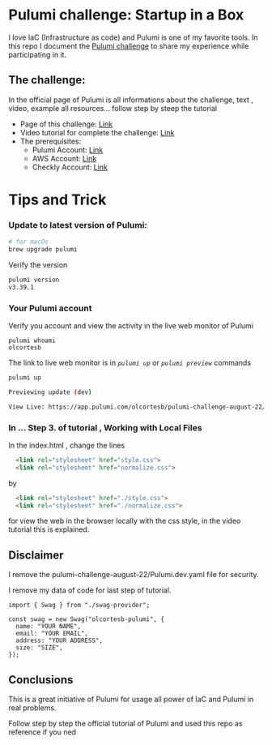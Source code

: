 # Pulumi challenge: Startup in a Box


I love IaC (Infrastructure as code) and Pulumi is one of my favorite tools. In this repo I document the [Pulumi challenge](https://www.pulumi.com/challenge/) to share my experience while participating in it.

## The challenge: 
In the official page of Pulumi is all informations about the challenge, text , video, example all resources... follow step by steep the tutorial


- Page of this challenge: [Link](https://www.pulumi.com/challenge/startup-in-a-box/?utm_source=LinkedIn&utm_medium=social&utm_campaign=FY2023Q1_Pulumi+Challenge&utm_content=linkedin-newsletter)
- Video tutorial for complete the challenge: [Link](https://youtu.be/NU7uOy273jQ)
- The prerequisites:
    - Pulumi Account: [Link](https://www.pulumi.com/docs/get-started/aws/begin/)
    - AWS Account: [Link](https://aws.amazon.com/es/free/?trk=09a4eec3-03b4-4415-9d0b-3c5df0dafd39&sc_channel=ps&s_kwcid=AL!4422!3!453309389698!b!!g!!%2Bamazon%20%2Baws&ef_id=Cj0KCQjw0oyYBhDGARIsAMZEuMsl-mDhZ9BJI6Mkog5xw8zxnj3B450Z4yXBpUVwdKo2axQmoPvP29oaAsyCEALw_wcB:G:s&s_kwcid=AL!4422!3!453309389698!b!!g!!%2Bamazon%20%2Baws&all-free-tier.sort-by=item.additionalFields.SortRank&all-free-tier.sort-order=asc&awsf.Free%20Tier%20Types=*all&awsf.Free%20Tier%20Categories=*all) 
    - Checkly Account: [Link](https://www.checklyhq.com/)


# Tips and Trick

### Update to latest version of Pulumi:
```bash
# for macOs
brew upgrade pulumi 
```

Verify the version

```bash
pulumi version                                       
v3.39.1
```
### Your Pulumi account

Verify you account and view the activity in the live web monitor of Pulumi

```bahs
pulumi whoami                                         
olcortesb
```

The link to live web monitor is in *`pulumi up`* or *`pulumi preview`* commands

```bash
pulumi up

Previewing update (dev)

View Live: https://app.pulumi.com/olcortesb/pulumi-challenge-august-22/dev/previews/...

```

### In ... Step 3. of tutorial , Working with Local Files

In the index.html , change the lines 

```html
  <link rel="stylesheet" href="style.css">
  <link rel="stylesheet" href="normalize.css">
```
by 

```html
  <link rel="stylesheet" href="./style.css">
  <link rel="stylesheet" href="./normalize.css">
```

for view the web in the browser locally with the css style, in the video tutorial this is explained.

## Disclaimer
I remove the pulumi-challenge-august-22/Pulumi.dev.yaml file for security.

I remove my data of code for last step of tutorial.

```javascrit
import { Swag } from "./swag-provider";

const swag = new Swag("olcortesb-pulumi", {
  name: "YOUR NAME",
  email: "YOUR EMAIL", 
  address: "YOUR ADDRESS",
  size: "SIZE",
});
```

## Conclusions

This is a great initiative of Pulumi for usage all power of IaC and Pulumi in real problems. 

Follow step by step the official tutorial of Pulumi and used this repo as reference if you ned